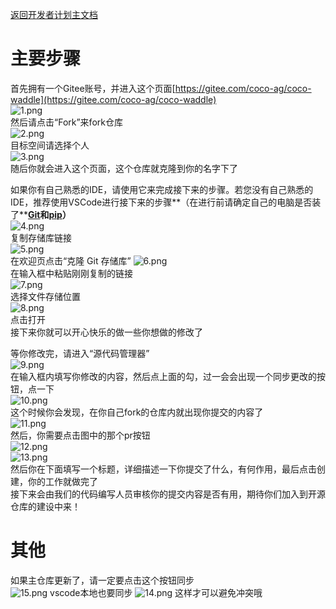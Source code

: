 [返回开发者计划主文档](https://gitee.com/coco-ag/coco-waddle/tree/master/dev)

<a name="MPbv6"></a>
#   主要步骤
首先拥有一个Gitee账号，并进入这个页面[https://gitee.com/coco-ag/coco-waddle](https://gitee.com/coco-ag/coco-waddle)
<br />
![1.png](https://gitee.com/coco-ag/coco-waddle/raw/master/dev/photo/1.png)
<br />
然后请点击“Fork”来fork仓库
<br />
![2.png](https://gitee.com/coco-ag/coco-waddle/raw/master/dev/photo/2.png)
<br />
目标空间请选择个人
<br />
![3.png](https://gitee.com/coco-ag/coco-waddle/raw/master/dev/photo/3.png)
<br />
随后你就会进入这个页面，这个仓库就克隆到你的名字下了

如果你有自己熟悉的IDE，请使用它来完成接下来的步骤。若您没有自己熟悉的IDE，推荐使用VSCode进行接下来的步骤**（在进行前请确定自己的电脑是否装了**[**Git**](https://git-scm.com/)**和**[**pip**](https://pip.pypa.io/en/stable/)**）**
<br />
![4.png](https://gitee.com/coco-ag/coco-waddle/raw/master/dev/photo/4.png)
<br />
复制存储库链接
<br />
![5.png](https://gitee.com/coco-ag/coco-waddle/raw/master/dev/photo/5.png)
<br />
在欢迎页点击“克隆 Git 存储库”
![6.png](https://gitee.com/coco-ag/coco-waddle/raw/master/dev/photo/6.png)
<br />
在输入框中粘贴刚刚复制的链接
<br />
![7.png](https://gitee.com/coco-ag/coco-waddle/raw/master/dev/photo/7.png)
<br />
选择文件存储位置
<br />
![8.png](https://gitee.com/coco-ag/coco-waddle/raw/master/dev/photo/8.png)
<br />
点击打开
<br />
接下来你就可以开心快乐的做一些你想做的修改了

等你修改完，请进入“源代码管理器”
<br />
![9.png](https://gitee.com/coco-ag/coco-waddle/raw/master/dev/photo/9.png)
<br />
在输入框内填写你修改的内容，然后点上面的勾，过一会会出现一个同步更改的按钮，点一下
<br />
![10.png](https://gitee.com/coco-ag/coco-waddle/raw/master/dev/photo/10.png)
<br />
这个时候你会发现，在你自己fork的仓库内就出现你提交的内容了
<br />
![11.png](https://gitee.com/coco-ag/coco-waddle/raw/master/dev/photo/11.png)
<br />
然后，你需要点击图中的那个pr按钮
<br />
![12.png](https://gitee.com/coco-ag/coco-waddle/raw/master/dev/photo/12.png)
<br />
![13.png](https://gitee.com/coco-ag/coco-waddle/raw/master/dev/photo/13.png)
<br />
然后你在下面填写一个标题，详细描述一下你提交了什么，有何作用，最后点击创建，你的工作就做完了
<br />
接下来会由我们的代码编写人员审核你的提交内容是否有用，期待你们加入到开源仓库的建设中来！
<a name="G0Dbg"></a>
#   其他
如果主仓库更新了，请一定要点击这个按钮同步<br />
![15.png](https://gitee.com/coco-ag/coco-waddle/raw/master/dev/photo/15.png)
vscode本地也要同步
![14.png](https://gitee.com/coco-ag/coco-waddle/raw/master/dev/photo/14.jpg)
这样才可以避免冲突哦
